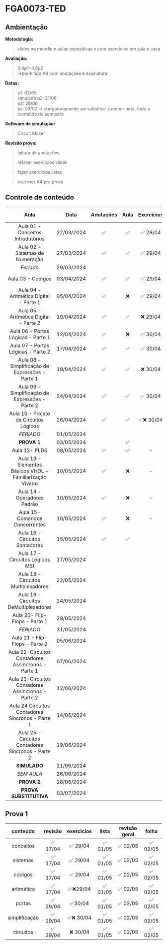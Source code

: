 # FGA0073-TED

## Ambientação

**Metodologia:**</br>
> slides no moodle e aulas expositivas e com exercicios em sala e casa

**Avaliação:**
> 0.4*p1+0.6*p2</br>
->permitido A4 com anotações e assinatura</br>

**Datas:**
> p1: 02/05</br>
simulado p2: 21/06</br>
p2: 28/06</br>
ps: 03/07 -> obrigatoriamente vai substituir a menor nota, todo o conteúdo do semestre</br>

**Software de simulação:**
> Circuit Maker

**Revisão prova:**
> leitura de anotações

> refazer exercicios slides

> fazer exercicios listas

> escrever A4 pra prova

## Controle de conteúdo

| Aula | Data | Anotações | Aula | Exercícios | Revisão | Lista | Revisão prova |
|:---:|:---:|:---:|:---:|:---:|:---:|:---:|:---:|
| Aula 01 - Conceitos Introdutórios | 22/03/2024 | ✅ | ✅ | ✅ 29/04 | ✅ 17/04 | ✅ 01/05 |✅ 02/05
| Aula 02 - Sistemas de Numeração | 27/03/2024 | ✅ | ✅ | ✅ 29/04 | ✅ 17/04 | ✅ 01/05 |✅ 02/05
| *Feriado* | 29/03/2024 |
| Aula 03 - Códigos | 03/04/2024 | ✅ | ✅ | ✅ 29/04 | ✅ 17/04 |✅ 01/05 |✅ 02/05
| Aula 04 - Aritmética Digital - Parte 1 | 05/04/2024 | ✅ | ❌ | ✅ 29/04 | ✅ 17/04| ✅ 01/05 |✅ 02/05
| Aula 05 - Aritmética Digital - Parte 2 | 10/04/2024 | ✅ | ✅ | ❌ 29/04 | ✅ 17/04| ✅ 01/05 |✅ 02/05
| Aula 06 - Portas Lógicas - Parte 1 | 12/04/2024 | ✅ | ❌ | ✅ 30/04 | ✅ 29/04 | ✅ 01/05 |✅ 02/05
| Aula 07 - Portas Lógicas - Parte 2 | 17/04/2024 | ✅ | ✅ | ✅ 30/04 | ✅ 29/04 | ✅ 01/05 |✅ 02/05
| Aula 08 - Simplificação de Expressões - Parte 1 | 19/04/2024 | ✅ | ✅ | ❌ 30/04 | ✅ 29/04 | ✅ 01/05 |✅ 02/05
| Aula 09 - Simplificação de Expressões - Parte 2 | 24/04/2024 | ✅ | ✅ | ✅ 30/04 | ✅ 29/04 | ✅ 01/05 |✅ 02/05
| Aula 10 - Projeto de Circuitos Lógicos | 26/04/2024 | ✅ | ✅ | ✅❌ 30/04 | ✅ 29/04 | ✅ 01/05 |✅ 02/05
| *FERIADO* | 01/05/2024 |
| **PROVA 1** | 03/05/2024 | |✅
| Aula 12- PLDS | 08/05/2024 | ✅ |✅|-|
| Aula 13 - Elementos Básicos VHDL + Familiarização Vivado| 10/05/2024 | ✅ | ❌|-|
| Aula 14 - Operadores Padrão | 10/05/2024 | ✅ |❌|-
| Aula 15- Comandos Concorrentes | 10/05/2024 | ✅ | ❌|-
| Aula 16 - Circuitos Somadores | 15/05/2024 | ✅ | ✅ |
| Aula 17 - Circuitos Lógicos MSI | 17/05/2024 |
| Aula 18 - Circuitos Multiplexadores | 22/05/2024 |
| Aula 19 - Circuitos DeMultiplexadores | 24/05/2024 |
| Aula 20- Flip-Flops - Parte 1 | 29/05/2024 |
| *FERIADO* | 31/05/2024 |
| Aula 21 - Flip-Flops - Parte 2 | 05/06/2024 |
| Aula 22-Circuitos Contadores Assincronos - Parte 1 | 07/06/2024 |
| Aula 23-Circuitos Contadores Assincronos - Parte 2 | 12/06/2024 |
| Aula 24 Circuitos Contadores Sincronos - Parte 1 | 14/06/2024 |
| Aula 25 - Circuitos Contadores Sincronos - Parte 2 | 19/06/2024 |
| **SIMULADO** | 21/06/2024 |
| *SEM AULA* | 26/06/2024 |
| **PROVA 2** | 28/06/2024 |
| **PROVA SUBSTITUTIVA** | 03/07/2024 |

## Prova 1

| conteúdo | revisão | exercicios | lista | revisão geral | folha |
|:---:|:---:|:---:|:---:|:---:|:---:|
| conceitos | ✅ 17/04 | ✅ 29/04 | ✅ 01/05 |✅ 02/05 |✅ 02/05 |
| sistemas | ✅ 17/04 | ✅ 29/04 | ✅ 01/05 |✅ 02/05 |✅ 02/05 |
| códigos | ✅ 17/04 | ✅ 29/04 | ✅ 01/05 |✅ 02/05 |✅ 02/05 |
| aritmética | ✅ 17/04 |  ✅❌29/04 | ✅ 01/05 |✅ 02/05 |✅ 02/05 |
| portas | ✅ 29/04 | ✅30/04 | ✅ 01/05 |✅ 02/05 |✅ 02/05 |
| simplificação | ✅ 29/04 | ✅❌ 30/04 |✅ 01/05 |✅ 02/05 |✅ 02/05 |
| circuitos | ✅ 29/04 | ❌ 30/04 | ✅ 01/05 |✅ 02/05 |✅ 02/05 |
